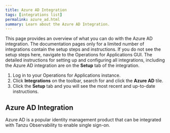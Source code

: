 ```yaml
---
title: Azure AD Integration
tags: [integrations list]
permalink: azure_ad.html
summary: Learn about the Azure AD Integration.
---
```


This page provides an overview of what you can do with the Azure AD integration. The documentation pages only for a limited number of integrations contain the setup steps and instructions. If you do not see the setup steps here, navigate to the Operations for Applications GUI. The detailed instructions for setting up and configuring all integrations, including the Azure AD integration are on the **Setup** tab of the integration.

1. Log in to your Operations for Applications instance. 
2. Click **Integrations** on the toolbar, search for and click the **Azure AD** tile. 
3. Click the **Setup** tab and you will see the most recent and up-to-date instructions.

## Azure AD Integration

Azure AD is a popular identity management product that can be integrated with Tanzu Observability to enable single sign-on.



